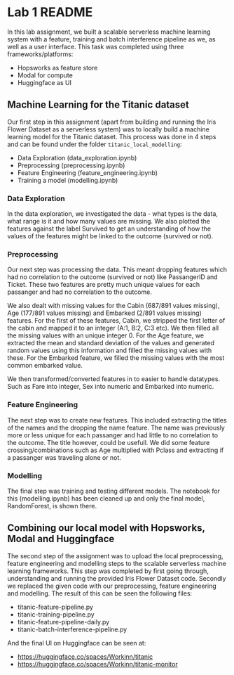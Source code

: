 # Lab 1 README

In this lab assignment, we built a scalable serverless machine learning system with a feature, training and batch interference pipeline as we, as well as a user interface. This task was completed using three frameworks/platforms:
* Hopsworks as feature store
* Modal for compute
* Huggingface as UI

## Machine Learning for the Titanic dataset

Our first step in this assignment (apart from building and running the Iris Flower Dataset as a serverless system) was to locally build a machine learning model for the Titanic dataset. This process was done in 4 steps and can be found under the folder `titanic_local_modelling`:
* Data Exploration (data_exploration.ipynb)
* Preprocessing (preprocessing.ipynb)
* Feature Engineering (feature_engineering.ipynb)
* Training a model (modelling.ipynb)

### Data Exploration
In the data exploration, we investigated the data - what types is the data, what range is it and how many values are missing. We also plotted the features against the label Survived to get an understanding of how the values of the features might be linked to the outcome (survived or not).

### Preprocessing
Our next step was processing the data. This meant dropping features which had no correlation to the outcome (survived or not) like PassangerID and Ticket. These two features are pretty much unique values for each passanger and had no correlation to the outcome.  

We also dealt with missing values for the Cabin (687/891 values missing), Age (177/891 values missing) and Embarked (2/891 values missing) features. For the first of these features, Cabin, we stripped the first letter of the cabin and mapped it to an integer (A:1, B:2, C:3 etc). We then filled all the missing values with an unique integer 0. For the Age feature, we extracted the mean and standard deviation of the values and generated random values using this information and filled the missing values with these. For the Embarked feature, we filled the missing values with the most common embarked value.  

We then transformed/converted features in to easier to handle datatypes. Such as Fare into integer, Sex into numeric and Embarked into numeric.

### Feature Engineering
The next step was to create new features. This included extracting the titles of the names and the dropping the name feature. The name was previously more or less unique for each passanger and had little to no correlation to the outcome. The title however, could be usefull. We did some feature crossing/combinations such as Age multiplied with Pclass and extracting if a passanger was traveling alone or not.

### Modelling
The final step was training and testing different models. The notebook for this (modelling.ipynb) has been cleaned up and only the final model, RandomForest, is shown there.

## Combining our local model with Hopsworks, Modal and Huggingface

The second step of the assignment was to upload the local preprocessing, feature engineering and modelling steps to the scalable serverless machine learning frameworks. This step was completed by first going through, understanding and running the provided Iris Flower Dataset code. Secondly we replaced the given code with our preprocessing, feature engineering and modelling. The result of this can be seen the following files:
* titanic-feature-pipeline.py
* titanic-training-pipeline.py
* titanic-feature-pipeline-daily.py
* titanic-batch-interference-pipeline.py

And the final UI on Huggingface can be seen at:
* https://huggingface.co/spaces/Workinn/titanic
* https://huggingface.co/spaces/Workinn/titanic-monitor